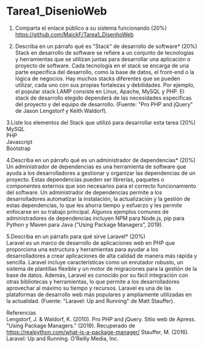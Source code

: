 # Tarea1_DisenioWeb
1. Comparta el enlace público a su sistema funcionando (20%)  
  https://github.com/MaickF/Tarea1_DisenhoWeb  

2. Describa en un párrafo qué es "Stack" de desarrollo de software* (20%)  
  Stack en desarrollo de software se refiere a un conjunto de tecnologías y herramientas que se utilizan juntas para desarrollar una aplicación o proyecto de     software. Cada tecnología en el stack se encarga de una parte específica del desarrollo, como la base de datos, el front-end o la lógica de negocios. Hay       muchos stacks diferentes que se pueden utilizar, cada uno con sus propias fortalezas y debilidades. Por ejemplo, el popular stack LAMP consiste en Linux,       Apache, MySQL y PHP. El stack de desarrollo elegido dependerá de las necesidades específicas del proyecto y del equipo de desarrollo. (Fuente: "Pro PHP and     jQuery" de Jason Lengstorf y Keith Waldorf).  

3.Liste los elementos del Stack que utilizó para desarrollar esta tarea (20%)  
  MySQL  
  PHP  
  Javascript  
  Bootstrap  

4.Describa en un párrafo qué es un administrador de dependencias* (20%)
  Un administrador de dependencias es una herramienta de software que ayuda a los desarrolladores a gestionar y organizar las dependencias de un proyecto. Estas   dependencias pueden ser librerías, paquetes o componentes externos que son necesarios para el correcto funcionamiento del software. Un administrador de         dependencias permite a los desarrolladores automatizar la instalación, la actualización y la gestión de estas dependencias, lo que les ahorra tiempo y           esfuerzo y les permite enfocarse en su trabajo principal. Algunos ejemplos comunes de administradores de dependencias incluyen NPM para Node.js, pip para       Python y Maven para Java (“Using Package Managers”, 2019).  

5.Describa en un párrafo para qué sirve Laravel* (20%)  
  Laravel es un marco de desarrollo de aplicaciones web en PHP que proporciona una estructura y herramientas para ayudar a los desarrolladores a crear             aplicaciones de alta calidad de manera más rápida y sencilla. Laravel incluye características como un enrutador robusto, un sistema de plantillas flexible y     un motor de migraciones para la gestión de la base de datos. Además, Laravel es conocido por su fácil integración con otras bibliotecas y herramientas, lo que   permite a los desarrolladores aprovechar al máximo su tiempo y recursos. Laravel es una de las plataformas de desarrollo web más populares y ampliamente         utilizadas en la actualidad. (Fuente: "Laravel: Up and Running" de Matt Stauffer).  

Referencias  
Lengstorf, J. & Waldorf, K. (2010). Pro PHP and jQuery. Sitio web de Apress.
"Using Package Managers." (2019). Recuperado de https://realpython.com/what-is-a-package-manager/
Stauffer, M. (2016). Laravel: Up and Running. O'Reilly Media, Inc.
